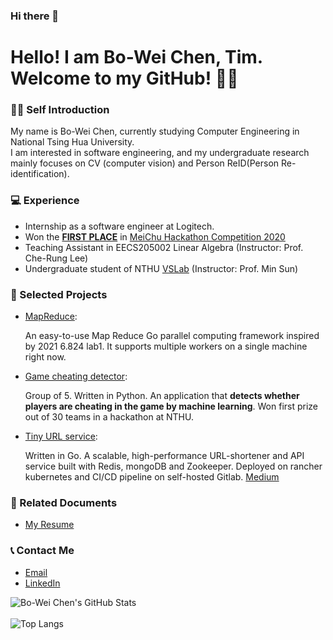 ### Hi there 👋

<!--
**BWbwchen/BWbwchen** is a ✨ _special_ ✨ repository because its `README.md` (this file) appears on your GitHub profile.

Here are some ideas to get you started:

- 🔭 I’m currently working on ...
- 🌱 I’m currently learning ...
- 👯 I’m looking to collaborate on ...
- 🤔 I’m looking for help with ...
- 💬 Ask me about ...
- 📫 How to reach me: ...
- 😄 Pronouns: ...
- ⚡ Fun fact: ...
-->
# Hello! I am Bo-Wei Chen, Tim. Welcome to my GitHub! 🚀🚀
### 🙋‍♂️ Self Introduction
My name is Bo-Wei Chen, currently studying Computer Engineering in National Tsing Hua University. 
<br />
I am interested in software engineering, and my undergraduate research mainly focuses on CV (computer vision) and Person ReID(Person Re-identification). 

### 💻 Experience
* Internship as a software engineer at Logitech.
* Won the [**FIRST PLACE**](https://www.hccg.gov.tw/ch/home.jsp?id=48&parentpath=&mcustomize=municipalnews_view.jsp&toolsflag=Y&dataserno=202010250004&t=MunicipalNews&mserno=201601300020) in [MeiChu Hackathon Competition 2020](https://github.com/Logi-Meichu/Meichu2020_Team_726)
* Teaching Assistant in EECS205002 Linear Algebra (Instructor: Prof. Che-Rung Lee)
* Undergraduate student of NTHU [VSLab](https://aliensunmin.github.io/lab/info.html) (Instructor: Prof. Min Sun)

### 📝 Selected Projects
* [MapReduce](https://github.com/BWbwchen/MapReduce):
  
  An easy-to-use Map Reduce Go parallel computing framework inspired by 2021 6.824 lab1. It supports multiple workers on a single machine right now.

* [Game cheating detector](https://github.com/Logi-Meichu/Meichu2020_Team_726):

  Group of 5. Written in Python. An application that **detects whether players are cheating in the game by
  machine learning**. Won first prize out of 30 teams in a hackathon at NTHU.
* [Tiny URL service](https://github.com/BWbwchen/tinyURL):
  
  Written in Go. A scalable, high-performance URL-shortener and API service built with Redis, mongoDB and
  Zookeeper. Deployed on rancher kubernetes and CI/CD pipeline on self-hosted Gitlab. [Medium](https://medium.com/@tim.chenbw/lets-build-a-tinyurl-service-in-golang-47deb5a7904f)


### 📕 Related Documents
* [My Resume](https://drive.google.com/file/d/1t8FV8S4jzDyio3ZeNEqPZfboJH8evSoM/view?usp=sharing)

### 📞 Contact Me
* [Email](mailto:tim.chenbw@gmail.com)
* [LinkedIn](https://www.linkedin.com/in/bo-wei-chen/)

![Bo-Wei Chen's GitHub Stats](https://github-readme-stats.vercel.app/api?username=BWbwchen&theme=vision-friendly-dark)
<br />
<br />
![Top Langs](https://github-readme-stats.vercel.app/api/top-langs/?username=BWbwchen&layout=compact&theme=vision-friendly-dark)
